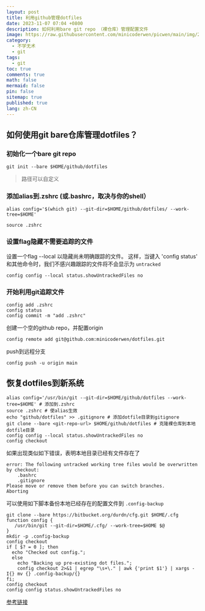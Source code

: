 ```yaml
---
layout: post
title: 利用github管理dotfiles
date: 2023-11-07 07:04 +0800
description: 如何利用bare git repo （裸仓库）管理配置文件
image: https://raw.githubusercontent.com/minicoderwen/picwen/main/img/202311062309166.jpg
category:
  - 不学无术
  - git
tags:
  - git
toc: true
comments: true
math: false
mermaid: false
pin: false
sitemap: true
published: true
lang: zh-CN
---
```


## 如何使用git bare仓库管理dotfiles？

### 初始化一个bare git repo

```shell
git init --bare $HOME/github/dotfiles

```

> 路径可以自定义

### 添加alias到.zshrc (或.bashrc，取决与你的shell）

```shell
alias config='$(which git) --git-dir=$HOME/github/dotfiles/ --work-tree=$HOME'
```

`source .zshrc`

### 设置flag隐藏不需要追踪的文件

设置一个flag --local 以隐藏尚未明确跟踪的文件。
这样，当键入 'config status' 和其他命令时，我们不感兴趣跟踪的文件将不会显示为
`untracked`

```shell
config config --local status.showUntrackedFiles no
```

### 开始利用git追踪文件

```shell
config add .zshrc
config status
config commit -m "add .zshrc"
```

创建一个空的github repo，并配置origin

```shell
config remote add git@github.com:minicoderwen/dotfiles.git
```

push到远程分支

```shell
config push -u origin main
```

## 恢复dotfiles到新系统

```shell
alias config='/usr/bin/git --git-dir=$HOME/github/dotfiles --work-tree=$HOME' # 添加到.zshrc
source .zshrc # 使alias生效
echo "github/dotfiles" >> .gitignore # 添加dotfile目录到gitignore
git clone --bare <git-repo-url> $HOME/github/dotfiles # 克隆裸仓库到本地dotfile目录
config config --local status.showUntrackedFiles no
config checkout
```

如果出现类似如下错误，表明本地目录已经有文件存在了

```shell
error: The following untracked working tree files would be overwritten by checkout:
    .bashrc
    .gitignore
Please move or remove them before you can switch branches.
Aborting
```

可以使用如下脚本备份本地已经存在的配置文件到 `.config-backup`

```shell
git clone --bare https://bitbucket.org/durdn/cfg.git $HOME/.cfg
function config {
   /usr/bin/git --git-dir=$HOME/.cfg/ --work-tree=$HOME $@
}
mkdir -p .config-backup
config checkout
if [ $? = 0 ]; then
  echo "Checked out config.";
  else
    echo "Backing up pre-existing dot files.";
    config checkout 2>&1 | egrep "\s+\." | awk {'print $1'} | xargs -I{} mv {} .config-backup/{}
fi;
config checkout
config config status.showUntrackedFiles no
```

[参考链接](https://www.atlassian.com/git/tutorials/dotfiles)

